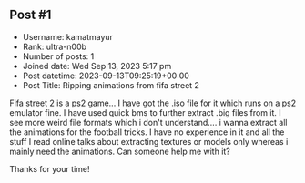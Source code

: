 ## Post #1
- Username: kamatmayur
- Rank: ultra-n00b
- Number of posts: 1
- Joined date: Wed Sep 13, 2023 5:17 pm
- Post datetime: 2023-09-13T09:25:19+00:00
- Post Title: Ripping animations from fifa street 2

Fifa street 2 is a ps2 game... I have got the .iso file for it which runs on a ps2 emulator fine. I have used quick bms to further extract .big files from it. I see more weird file formats which i don't understand.... i wanna extract all the animations for the football tricks. I have no experience in it and all the stuff I read online talks about extracting textures or models only whereas i mainly need the animations. Can someone help me with it? 

Thanks for your time!
